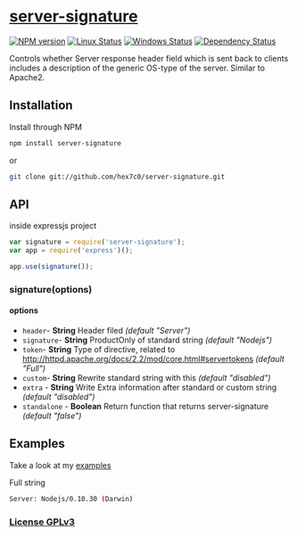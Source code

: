 # [server-signature](http://supergiovane.tk/#/server-signature)

[![NPM version](https://img.shields.io/npm/v/server-signature.svg)](https://www.npmjs.com/package/server-signature)
[![Linux Status](https://img.shields.io/travis/hex7c0/server-signature.svg?label=linux)](https://travis-ci.org/hex7c0/server-signature)
[![Windows Status](https://img.shields.io/appveyor/ci/hex7c0/server-signature.svg?label=windows)](https://ci.appveyor.com/project/hex7c0/server-signature)
[![Dependency Status](https://img.shields.io/david/hex7c0/server-signature.svg)](https://david-dm.org/hex7c0/server-signature)

Controls whether Server response header field which is sent back to clients includes a description of the generic OS-type of the server.
Similar to Apache2.

## Installation

Install through NPM

```bash
npm install server-signature
```
or
```bash
git clone git://github.com/hex7c0/server-signature.git
```

## API

inside expressjs project
```js
var signature = require('server-signature');
var app = require('express')();

app.use(signature());
```

### signature(options)

#### options

 - `header`- **String** Header filed *(default "Server")*
 - `signature`- **String** ProductOnly of standard string *(default "Nodejs")*
 - `token`- **String** Type of directive, related to http://httpd.apache.org/docs/2.2/mod/core.html#servertokens *(default "Full")*
 - `custom`- **String** Rewrite standard string with this *(default "disabled")*
 - `extra` - **String** Write Extra information after standard or custom string *(default "disabled")*
 - `standalone` - **Boolean** Return function that returns server-signature *(default "false")*

## Examples

Take a look at my [examples](examples)

Full string
```bash
Server: Nodejs/0.10.30 (Darwin)
```

### [License GPLv3](LICENSE)
